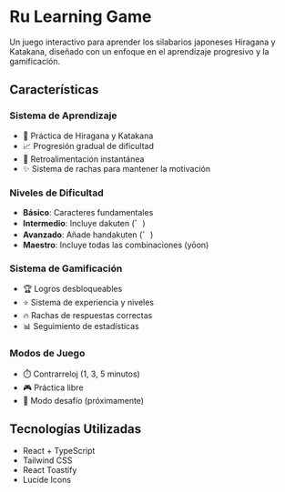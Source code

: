 # Ru Learning Game

Un juego interactivo para aprender los silabarios japoneses Hiragana y Katakana, diseñado con un enfoque en el aprendizaje progresivo y la gamificación.

## Características

### Sistema de Aprendizaje
- 🎯 Práctica de Hiragana y Katakana
- 📈 Progresión gradual de dificultad
- 🔄 Retroalimentación instantánea
- ✨ Sistema de rachas para mantener la motivación

### Niveles de Dificultad
- **Básico**: Caracteres fundamentales
- **Intermedio**: Incluye dakuten (゛)
- **Avanzado**: Añade handakuten (゜)
- **Maestro**: Incluye todas las combinaciones (yōon)

### Sistema de Gamificación
- 🏆 Logros desbloqueables
- ⭐ Sistema de experiencia y niveles
- 🔥 Rachas de respuestas correctas
- 📊 Seguimiento de estadísticas

### Modos de Juego
- ⏱️ Contrarreloj (1, 3, 5 minutos)
- 🎮 Práctica libre
- 🎯 Modo desafío (próximamente)

## Tecnologías Utilizadas

- React + TypeScript
- Tailwind CSS
- React Toastify
- Lucide Icons
